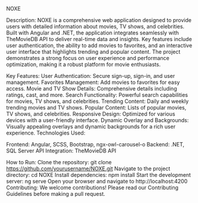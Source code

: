 NOXE

Description:
NOXE is a comprehensive web application designed to provide users with detailed information about movies, TV shows, and celebrities. Built with Angular and .NET, the application integrates seamlessly with TheMovieDB API to deliver real-time data and insights. Key features include user authentication, the ability to add movies to favorites, and an interactive user interface that highlights trending and popular content. The project demonstrates a strong focus on user experience and performance optimization, making it a robust platform for movie enthusiasts.

Key Features:
User Authentication: Secure sign-up, sign-in, and user management.
Favorites Management: Add movies to favorites for easy access.
Movie and TV Show Details: Comprehensive details including ratings, cast, and more.
Search Functionality: Powerful search capabilities for movies, TV shows, and celebrities.
Trending Content: Daily and weekly trending movies and TV shows.
Popular Content: Lists of popular movies, TV shows, and celebrities.
Responsive Design: Optimized for various devices with a user-friendly interface.
Dynamic Overlay and Backgrounds: Visually appealing overlays and dynamic backgrounds for a rich user experience.
Technologies Used:

Frontend: Angular, SCSS, Bootstrap, ngx-owl-carousel-o
Backend: .NET, SQL Server
API Integration: TheMovieDB API

How to Run:
Clone the repository: git clone https://github.com/yourusername/NOXE.git
Navigate to the project directory: cd NOXE
Install dependencies: npm install
Start the development server: ng serve
Open your browser and navigate to http://localhost:4200
Contributing:
We welcome contributions! Please read our Contributing Guidelines before making a pull request.
